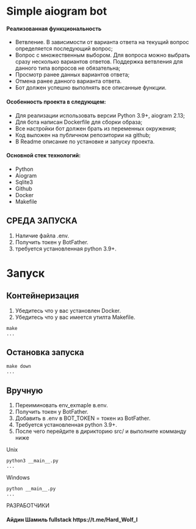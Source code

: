 # Simple aiogram bot

<h4>Реализованная функциональность</h4>
<ul>
   <li>Ветвление. В зависимости от варианта ответа на текущий вопрос определяется последующий вопрос;</li>
    <li>Вопрос с множественным выбором. Для вопроса можно выбрать сразу несколько вариантов ответов. Поддержка ветвления для данного типа вопросов не обязательна;</li>
    <li>Просмотр ранее данных вариантов ответа;</li>
    <li>Отмена ранее данного варианта ответа.</li>
    <li>Бот должен успешно выполнять все описанные функции.</li>
</ul> 
<h4>Особенность проекта в следующем:</h4>
<ul>
 <li>Для реализации использовать версии Python 3.9+, aiogram 2.13;</li>
 <li>Для бота написан Dockerfile для сборки образа;</li>
 <li>Все настройки бот должен брать из переменных окружения;</li>
 <li>Код выложен на публичном репозитории на github;</li> 
 <li>В Readme описание по установке и запуску проекта.</li>
</ul>
<h4>Основной стек технологий:</h4>
<ul>
    <li>Python</li>
    <li>Aiogram</li> 
    <li>Sqlite3</li>
    <li>Github</li>
    <li>Docker</li>
    <li>Makefile</li>
</ul>




СРЕДА ЗАПУСКА
------------

1) Наличие файла .env.
2) Получить токен у BotFather.
5) требуется установленная python 3.9+.

# Запуск

Контейнеризация
------------

1) Убедитесь что у вас установлен Docker.
2) Убедитесь что у вас имеется утилта Makefile.

~~~
make
...
~~~

## Остановка запуска
~~~
make down
...
~~~

Вручную
------------

1) Переиминовать env_exmaple в.env.
2) Получить токен у BotFather.
3) Добавить в .env в BOT_TOKEN = токен из BotFather.
4) Требуется установленная python 3.9+.
5) После чего перейдите в дирикторию src/ и выполните комманду ниже

Unix

~~~
python3 __main__.py
...
~~~

Windows

~~~
python __main__.py
...
~~~


РАЗРАБОТЧИКИ

<h4>Айдин Шамиль fullstack https://t.me/Hard_Wolf_l </h4>